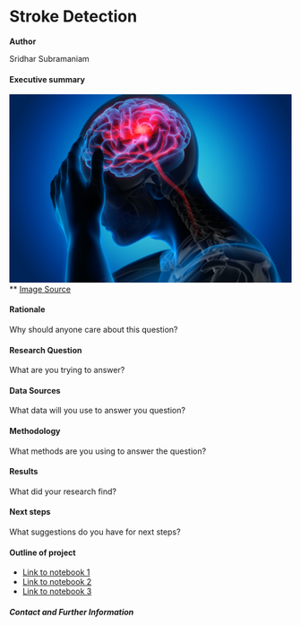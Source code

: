 # Stroke Detection

**Author**

Sridhar Subramaniam

#### Executive summary
![Stroke](/images/stroke_image.jpg)
** [Image Source](https://vitals.sutterhealth.org/stroke-and-heart-attack-rapid-response-timing-is-everything/)

#### Rationale
Why should anyone care about this question?

#### Research Question
What are you trying to answer?

#### Data Sources
What data will you use to answer you question?

#### Methodology
What methods are you using to answer the question?

#### Results
What did your research find?

#### Next steps
What suggestions do you have for next steps?

#### Outline of project

- [Link to notebook 1]()
- [Link to notebook 2]()
- [Link to notebook 3]()


##### Contact and Further Information